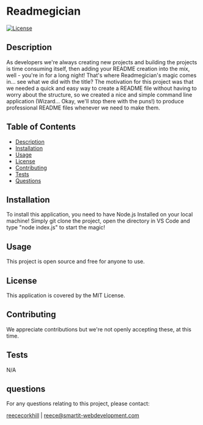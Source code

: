
# Readmegician

[![License](https://img.shields.io/badge/License-MIT-yellow)](https://opensource.org/licenses/MIT)

## Description
As developers we're always creating new projects and building the projects is time consuming itself, then adding your README creation into the mix, well - you're in for a long night! That's where Readmegician's magic comes in... see what we did with the title? The motivation for this project was that we needed a quick and easy way to create a README file without having to worry about  the structure, so we created a nice and simple command line application (Wizard... Okay, we'll stop there with the puns!) to produce professional README files whenever we need to make them.
     
## Table of Contents
- [Description](#description)
- [Installation](#installation)
- [Usage](#usage)
- [License](#license)
- [Contributing](#contributing)
- [Tests](#tests)
- [Questions](#questions)

## Installation
To install this application, you need to have Node.js Installed on your local machine! Simply git clone the project, open the directory in VS Code and type "node index.js" to start the magic!
     
## Usage
This project is open source and free for anyone to use.
     
## License

This application is covered by the MIT License.
     
## Contributing
We appreciate contributions but we're not openly accepting these, at this time.
     
## Tests
N/A

## questions

For any questions relating to this project, please contact:

<a href="https://github.com/reececorkhill">reececorkhill</a> | <a href="mailto:reece@smartit-webdevelopment.com">reece@smartit-webdevelopment.com</a>